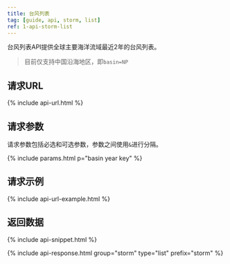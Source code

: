 ```yaml
---
title: 台风列表
tag: [guide, api, storm, list]
ref: 1-api-storm-list
---
```


台风列表API提供全球主要海洋流域最近2年的台风列表。

> 目前仅支持中国沿海地区，即`basin=NP`

## 请求URL

{% include api-url.html %}

## 请求参数

请求参数包括必选和可选参数，参数之间使用`&`进行分隔。

{% include params.html p="basin year key" %}

## 请求示例

{% include api-url-example.html %}

## 返回数据

{% include api-snippet.html %}

{% include api-response.html group="storm" type="list" prefix="storm"  %}
